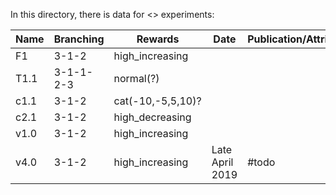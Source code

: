 In this directory, there is data for <> experiments:

Name | Branching | Rewards | Date | Publication/Attribution | Explanation | 
--- | --- | --- | --- |--- |--- |
F1 | 3-1-2 | high_increasing | | | |
T1.1 | 3-1-1-2-3 | normal(?) | | | |
c1.1 | 3-1-2 | cat(-10,-5,5,10)?| | | |
c2.1 | 3-1-2 | high_decreasing | | | |
v1.0 | 3-1-2 | high_increasing | | | |
v4.0  | 3-1-2 | high_increasing | Late April 2019 | #todo| |
